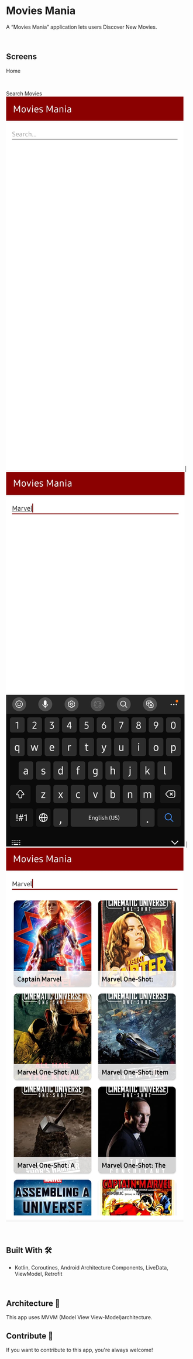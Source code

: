 # Movies Mania
A “Movies Mania” application lets users Discover New Movies.

<br />

## Screens
Home

<br />

Search Movies
![](Screenshot/HomeScreen.jpg) | ![](Screenshot/Search.jpg) | ![](Screenshot/Results.jpg)


<br />


## Built With 🛠
- Kotlin, Coroutines, Android Architecture Components, LiveData, ViewModel, Retrofit

<br />

## Architecture 🗼
This app uses MVVM (Model View View-Model)architecture.


## Contribute 🤝
If you want to contribute to this app, you're always welcome!
